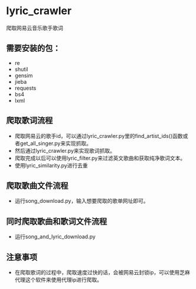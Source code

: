 # lyric_crawler
爬取网易云音乐歌手歌词
## 需要安装的包：

 - re
 - shutil
 - gensim
 - jieba
 - requests
 - bs4
 - lxml
 ## 爬取歌词流程
 
 - 爬取网易云的歌手id，可以通过lyric_crawler.py里的find_artist_ids()函数或者get_all_singer.py来实现抓取。
 - 然后通过lyric_crawler.py来实现歌词抓取。
 - 爬取完成以后可以使用lyric_filter.py来过滤英文歌曲和获取纯净歌词文本。
 - 使用lyric_similarity.py进行去重
 ## 爬取歌曲文件流程
 
 - 运行song_download.py，输入想要爬取的歌单网址即可。
## 同时爬取歌曲和歌词文件流程
 - 运行song_and_lyric_download.py

 ## 注意事项
 
 - 在爬取歌词的过程中，爬取速度过快的话，会被网易云封锁ip，可以使用芝麻代理这个软件来使用代理ip进行爬取。

 

